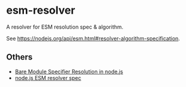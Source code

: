 # esm-resolver

A resolver for ESM resolution spec & algorithm.

See https://nodejs.org/api/esm.html#resolver-algorithm-specification.

## Others

- [Bare Module Specifier Resolution in node.js](https://github.com/jkrems/proposal-pkg-exports/)
- [node.js ESM resolver spec](https://github.com/nodejs/ecmascript-modules/pull/12)